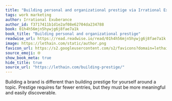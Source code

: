 ```yaml
---
title: "Building personal and organizational prestige via Irrational Exuberance"
tags: work marketing
author: Irrational Exuberance
author_id: f3717411b1d1e2af08e62704da234788
book: 01h4h56mjn5hywjg6j8fae7a1k
book_title: "Building personal and organizational prestige"
readwise_url: https://read.readwise.io/read/01h4h56mjn5hywjg6j8fae7a1k
image: https://lethain.com/static/author.png
favicon_url: https://s2.googleusercontent.com/s2/favicons?domain=lethain.com
source_emoji: 🌐
show_book_meta: true
hide_title: true
source_url: "https://lethain.com/building-prestige/"
---
```


Building a brand is different than building prestige for yourself around a topic. Prestige requires far fewer entries, but they must be more meaningful and easily discoverable. 